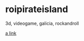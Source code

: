 # roipirateisland
3d, videogame, galicia, rockandroll

[a link](https://mitssoft.github.io/roipirateisland/)
